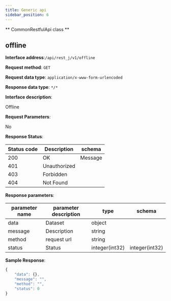 ```yaml
---
title: Generic api
sidebar_position: 6
---
```

** CommonRestfulApi class **

## offline


**Interface address**:`/api/rest_j/v1/offline`


**Request method**: `GET`


**Request data type**: `application/x-www-form-urlencoded`


**Response data type**: `*/*`


**Interface description**:<p>Offline</p>



**Request Parameters**:


No


**Response Status**:


| Status code | Description | schema |
| -------- | -------- | ----- |
|200|OK|Message|
|401|Unauthorized||
|403|Forbidden||
|404|Not Found||


**Response parameters**:


| parameter name | parameter description | type | schema |
| -------- | -------- | ----- |----- |
|data|Dataset|object||
|message|Description|string||
|method|request url|string||
|status|Status|integer(int32)|integer(int32)|


**Sample Response**:
````javascript
{
    "data": {},
    "message": "",
    "method": "",
    "status": 0
}
````
